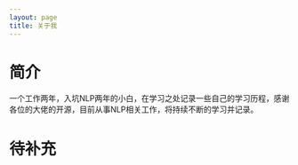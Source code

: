 ```yaml
---
layout: page
title: 关于我 
---
```

# 简介
一个工作两年，入坑NLP两年的小白，在学习之处记录一些自己的学习历程，感谢各位的大佬的开源，目前从事NLP相关工作，将持续不断的学习并记录。
# 待补充
